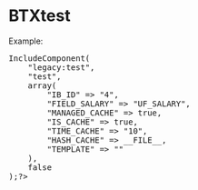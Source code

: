 # BTXtest

Example:

<pre>
<? $APPLICATION->IncludeComponent(
	"legacy:test", 
	"test",
	array(
		"IB_ID" => "4",
		"FIELD_SALARY" => "UF_SALARY",
		"MANAGED_CACHE" => true,
		"IS_CACHE" => true,
		"TIME_CACHE" => "10",
		"HASH_CACHE" => __FILE__,
		"TEMPLATE" => ""
	),
	false
);?>
</pre>
